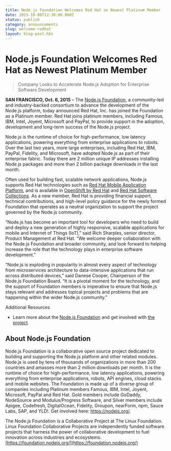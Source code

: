 ```yaml
---
title: Node.js Foundation Welcomes Red Hat as Newest Platinum Member
date: 2015-10-06T12:30:00.000Z
status: publish
category: announcements
slug: welcome-redhat
layout: blog-post.hbs
---
```


# Node.js Foundation Welcomes Red Hat as Newest Platinum Member

> Company Looks to Accelerate Node.js Adoption for Enterprise Software Development

**SAN FRANCISCO, Oct. 6, 2015** – The [Node.js Foundation](https://foundation.nodejs.org/), a community-led and industry-backed consortium to advance the development of the Node.js platform, today announced Red Hat, Inc. has joined the Foundation as a Platinum member. Red Hat joins platinum members, including Famous, IBM, Intel, Joyent, Microsoft and PayPal, to provide support in the adoption, development and long-term success of the Node.js project.

Node.js is the runtime of choice for high-performance, low latency applications, powering everything from enterprise applications to robots. Over the last two years, more large enterprises, including Red Hat, IBM, PayPal, Fidelity, and Microsoft, have adopted Node.js as part of their enterprise fabric. Today there are 2 million unique IP addresses installing Node.js packages and more than 2 billion package downloads in the last month.

Often used for building fast, scalable network applications, Node.js supports Red Hat technologies such as [Red Hat Mobile Application Platform](https://www.redhat.com/en/technologies/mobile/application-platform), and is available in [OpenShift by Red Hat](https://www.openshift.com/) and [Red Hat Software Collections](http://developerblog.redhat.com/tag/software-collections/). As a new member, Red Hat is providing financial support, technical contributions, and high-level policy guidance for the newly formed Foundation that operates as a neutral organization to support the project governed by the Node.js community.

“Node.js has become an important tool for developers who need to build and deploy a new generation of highly responsive, scalable applications for mobile and Internet of Things (IoT),” said Rich Sharples, senior director, Product Management at Red Hat. “We welcome deeper collaboration with the Node.js Foundation and broader community, and look forward to helping increase the role that the technology plays in enterprise software development.”

“Node.js is exploding in popularity in almost every aspect of technology from microservices architecture to data-intensive applications that run across distributed devices,” said Danese Cooper, Chairperson of the Node.js Foundation Board. “It is a pivotal moment for the technology, and the support of Foundation members is imperative to ensure that Node.js stays relevant and addresses topical projects and problems that are happening within the wider Node.js community.”

Additional Resources

* Learn more about the [Node.js Foundation](https://foundation.nodejs.org/) and get involved with [the project](https://nodejs.org/en/get-involved/).

## About Node.js Foundation

Node.js Foundation is a collaborative open source project dedicated to building and supporting the Node.js platform and other related modules. Node.js is used by tens of thousands of organizations in more than 200 countries and amasses more than 2 million downloads per month. It is the runtime of choice for high-performance, low latency applications, powering everything from enterprise applications, robots, API engines, cloud stacks and mobile websites. The Foundation is made up of a diverse group of companies including Platinum members Famous, IBM, Intel, Joyent, Microsoft, PayPal and Red Hat. Gold members include GoDaddy, NodeSource and Modulus/Progress Software, and Silver members include Apigee, Codefresh, DigitalOcean, Fidelity, Groupon, nearForm, npm, Sauce Labs, SAP, and YLD!. Get involved here: <https://nodejs.org/>.

The Node.js Foundation is a Collaborative Project at The Linux Foundation. Linux Foundation Collaborative Projects are independently funded software projects that harness the power of collaborative development to fuel innovation across industries and ecosystems. [https://foundation.nodejs.org/](https://foundation.nodejs.org/)
